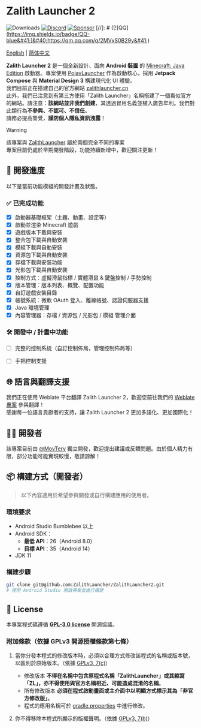 # Zalith Launcher 2
![Downloads](https://img.shields.io/github/downloads/ZalithLauncher/ZalithLauncher2/total)
[![Discord](https://img.shields.io/discord/1409012263423185039?label=Discord&logo=discord&color=7289DA)](https://discord.gg/yDDkTHp4cJ)
[![Sponsor](https://img.shields.io/badge/sponsor-30363D?logo=GitHub-Sponsors)](https://afdian.com/a/MovTery)
[//]: # ([![QQ]&#40;https://img.shields.io/badge/QQ-blue&#41;]&#40;https://qm.qq.com/q/2MVxS0B29y&#41;)

[English](README.md) | [简体中文](README_ZH_CN.md)

**Zalith Launcher 2** 是一個全新設計、面向 **Android 裝置** 的 [Minecraft: Java Edition](https://www.minecraft.net/) 啟動器。專案使用 [PojavLauncher](https://github.com/PojavLauncherTeam/PojavLauncher/tree/v3_openjdk/app_pojavlauncher/src/main/jni) 作為啟動核心，採用 **Jetpack Compose** 與 **Material Design 3** 構建現代化 UI 體驗。  
我們目前正在搭建自己的官方網站 [zalithlauncher.cn](https://zalithlauncher.cn)  
此外，我們已注意到有第三方使用「Zalith Launcher」名稱搭建了一個看似官方的網站。請注意：**該網站並非我們創建**，其透過冒用名義並植入廣告牟利。我們對此類行為**不參與、不認可、不信任**。  
請務必提高警覺，**謹防個人隱私資訊洩露**！  

> [!WARNING]
> 該專案與 [ZalithLauncher](https://github.com/ZalithLauncher/ZalithLauncher) 屬於兩個完全不同的專案  
> 專案目前仍處於早期開發階段，功能持續新增中，歡迎關注更新！





## 📅 開發進度

以下是當前功能模組的開發計畫及狀態。

### ✅ 已完成功能

* [x] 啟動器基礎框架（主題、動畫、設定等）
* [x] 啟動並渲染 Minecraft 遊戲
* [x] 遊戲版本下載與安裝
* [x] 整合包下載與自動安裝
* [x] 模組下載與自動安裝
* [x] 資源包下載與自動安裝
* [x] 存檔下載與安裝功能
* [x] 光影包下載與自動安裝
* [x] 控制方式：虛擬滑鼠指標 / 實體滑鼠 & 鍵盤控制 / 手勢控制
* [x] 版本管理：版本列表、概覽、配置功能
* [x] 自訂遊戲安裝目錄
* [x] 帳號系統：微軟 OAuth 登入、離線帳號、認證伺服器支援
* [x] Java 環境管理
* [x] 內容管理器：存檔 / 資源包 / 光影包 / 模組 管理介面

### 🛠️ 開發中 / 計畫中功能

* [ ] 完整的控制系統（自訂控制佈局，管理控制佈局等）
* [ ] 手把控制支援



## 🌐 語言與翻譯支援

我們正在使用 Weblate 平台翻譯 Zalith Launcher 2，歡迎您前往我們的 [Weblate 專案](https://hosted.weblate.org/projects/zalithlauncher2) 參與翻譯！  
感謝每一位語言貢獻者的支持，讓 Zalith Launcher 2 更加多語化、更加國際化！




## 👨‍💻 開發者

該專案目前由 [@MovTery](https://github.com/MovTery) 獨立開發，歡迎提出建議或反饋問題。由於個人精力有限，部分功能可能實現較慢，敬請諒解！




## 📦 構建方式（開發者）

> 以下內容適用於希望參與開發或自行構建應用的使用者。

### 環境要求

* Android Studio Bumblebee 以上
* Android SDK：
    * **最低 API**：26（Android 8.0）
    * **目標 API**：35（Android 14）
* JDK 11

### 構建步驟

```bash
git clone git@github.com:ZalithLauncher/ZalithLauncher2.git
# 使用 Android Studio 開啟專案並進行構建
```




## 📜 License

本專案程式碼遵循 **[GPL-3.0 license](LICENSE)** 開源協議。

### 附加條款（依據 GPLv3 開源授權條款第七條）

1. 當你分發本程式的修改版本時，必須以合理方式修改該程式的名稱或版本號，以區別於原始版本。（依據 [GPLv3, 7(c)](https://github.com/ZalithLauncher/ZalithLauncher2/blob/969827b/LICENSE#L372-L374)）
    - 修改版本 **不得在名稱中包含原程式名稱「ZalithLauncher」或其縮寫「ZL」，亦不得使用與官方名稱相近、可能造成混淆的名稱**。
    - 所有修改版本 **必須在程式啟動畫面或主介面中以明顯方式標示其為「非官方修改版」**。
    - 程式的應用名稱可於 [gradle.properties](./ZalithLauncher/gradle.properties) 中進行修改。

2. 你不得移除本程式所顯示的版權聲明。（依據 [GPLv3, 7(b)](https://github.com/ZalithLauncher/ZalithLauncher2/blob/969827b/LICENSE#L368-L370)）

